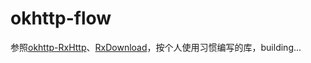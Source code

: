 # okhttp-flow

参照[okhttp-RxHttp](https://github.com/liujingxing/okhttp-RxHttp)、[RxDownload](https://github.com/ssseasonnn/RxDownload)，按个人使用习惯编写的库，building...
